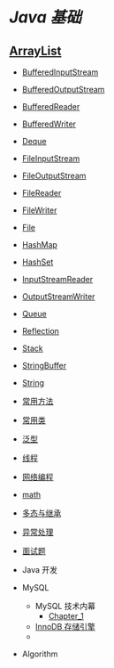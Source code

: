   
# ***Java 基础***

  ## [ArrayList](./docs/Java基础/java%20ArrayList常用方法.md)
  * [BufferedInputStream](./docs/Java基础/Java%20BufferedInputStream.md)
  * [BufferedOutputStream](./docs/Java基础/Java%20BufferedOutputStream.md)
  * [BufferedReader](./docs/Java基础/Java%20BufferedReader.md)
  * [BufferedWriter](./docs/Java基础/Java%20BufferedWriter.md)
  * [Deque](./docs/Java基础/java%20Deque.md)
  * [FileInputStream](./docs/Java基础/Java%20FileInputStream.md)
  * [FileOutputStream](./docs/Java基础/Java%20OutputStreamWriter.md)
  * [FileReader](./docs/Java基础/Java%20FileRead.md)
  * [FileWriter](./docs/Java基础/Java%20FileWriter.md)
  * [File](./docs/Java基础/Java%20File类.md)
  * [HashMap](./docs/Java基础/Java%20HashMap.md)
  * [HashSet](./docs/Java基础/Java%20HashSet.md)
  * [InputStreamReader](./docs/Java基础/Java%20InputStreamReader.md)
  * [OutputStreamWriter](./docs/Java基础/Java%20OutputStreamWriter.md)
  * [Queue](./docs/Java基础/java%20Queue.md)
  * [Reflection](./docs/Java基础/Java%20Reflection.md)
  * [Stack](./docs/Java基础/Java%20Stack类.md)
  * [StringBuffer](./docs/Java基础/Java%20StringBuffer.md)
  * [String](./docs/Java基础/Java%20String类.md)
  * [常用方法](./docs/Java基础/Java%20常用方法.md)
  * [常用类](./docs/Java基础/Java%20常用类.md)
  * [泛型](./docs/Java基础/Java%20泛型.md)
  * [线程](./docs/Java基础/Java%20线程.md)
  * [网络编程](./docs/Java基础/Java%20网络编程.md)
  * [math](./docs/Java基础/Java.math.md)
  * [多态与继承](./docs/Java基础/Java多态与继承.md)
  * [异常处理](./docs/Java基础/异常处理.md)
  * [面试题](./docs/Java面试题.md)

* Java 开发

* MySQL 
  * MySQL 技术内幕
    *  [Chapter_1](./docs/MySQL/BookNotes/MySQL技术内幕_chapter1.md)
  * [InnoDB 存储引擎](./docs/MySQL/InnoDB存储引擎.md)
  * 

* Algorithm

  
